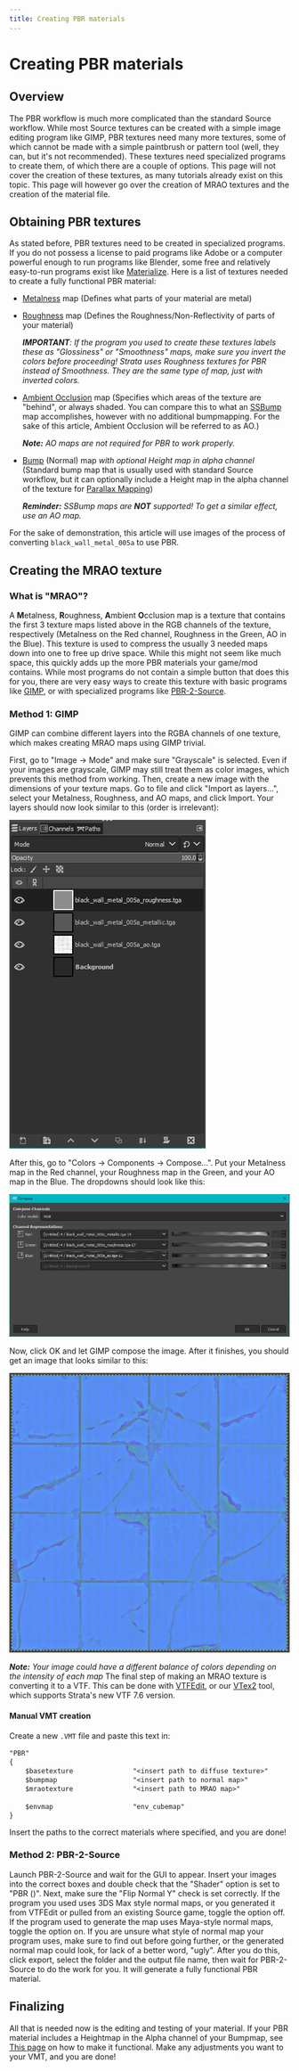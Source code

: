 ```yaml
---
title: Creating PBR materials
---
```

# Creating PBR materials
## Overview
The PBR workflow is much more complicated than the standard Source workflow. While most Source textures can be created with a simple image editing program like GIMP, PBR textures need many more textures, some of which cannot be made with a simple paintbrush or pattern tool (well, they can, but it's not recommended). These textures need specialized programs to create them, of which there are a couple of options. This page will not cover the creation of these textures, as many tutorials already exist on this topic. This page will however go over the creation of MRAO textures and the creation of the material file.
## Obtaining PBR textures
As stated before, PBR textures need to be created in specialized programs. If you do not possess a license to paid programs like Adobe or a computer powerful enough to run programs like Blender, some free and relatively easy-to-run programs exist like [Materialize](https://boundingboxsoftware.com/materialize/). Here is a list of textures needed to create a fully functional PBR material:
* [Metalness](https://help.poliigon.com/en/articles/1712652-texture-maps-explained#h_758312b1b2) map (Defines what parts of your material are metal)
* [Roughness](https://help.poliigon.com/en/articles/1712652-texture-maps-explained#h_e0063ea358) map (Defines the Roughness/Non-Reflectivity of parts of your material)
 
   ***IMPORTANT**: If the program you used to create these textures labels these as "Glossiness" or "Smoothness" maps, make sure you invert the colors before proceeding! Strata uses Roughness textures for PBR instead of Smoothness. They are the same type of map, just with inverted colors.*

* [Ambient Occlusion](https://help.poliigon.com/en/articles/1712652-texture-maps-explained#h_00c9ca0901) map (Specifies which areas of the texture are "behind", or always shaded. You can compare this to what an [SSBump](https://developer.valvesoftware.com/wiki/$ssbump) map accomplishes, however with no additional bumpmapping. For the sake of this article, Ambient Occlusion will be referred to as AO.) 

	***Note:** AO maps are not required for PBR to work properly.*
* [Bump](https://developer.valvesoftware.com/wiki/Bump_map) (Normal) map *with optional Height map in alpha channel* (Standard bump map that is usually used with standard Source workflow, but it can optionally include a Height map in the alpha channel of the texture for [Parallax Mapping](/shared/reference/PBR/parallaxmapping))

	***Reminder:** SSBump maps are **NOT** supported! To get a similar effect, use an AO map.*

For the sake of demonstration, this article will use images of the process of converting `black_wall_metal_005a` to use PBR.
## Creating the MRAO texture
### What is "MRAO"?
A **M**etalness, **R**oughness, **A**mbient **O**cclusion map is a texture that contains the first 3 texture maps listed above in the RGB channels of the texture, respectively (Metalness on the Red channel, Roughness in the Green, AO in the Blue). This texture is used to compress the usually 3 needed maps down into one to free up drive space. While this might not seem like much space, this quickly adds up the more PBR materials your game/mod contains. While most programs do not contain a simple button that does this for you, there are very easy ways to create this texture with basic programs like [GIMP](https://www.gimp.org/), or with specialized programs like [PBR-2-Source](https://koerismo.digital/projects#pbr-2-source). 
### Method 1: GIMP
GIMP can combine different layers into the RGBA channels of one texture, which makes creating MRAO maps using GIMP trivial. 

First, go to "Image -> Mode" and make sure "Grayscale" is selected. Even if your images are grayscale, GIMP may still treat them as color images, which prevents this method from working. Then, create a new image with the dimensions of your texture maps. Go to file and click "Import as layers...", select your Metalness, Roughness, and AO maps, and click Import. Your layers should now look similar to this (order is irrelevant):

![Metalness, Roughness, and AO maps in separate layers](/assets/PBR_images/gimplayers.png)

After this, go to "Colors -> Components -> Compose...". Put your Metalness map in the Red channel, your Roughness map in the Green, and your AO map in the Blue. The dropdowns should look like this:

![Metalness map in R, Roughness in G, AO in B](/assets/PBR_images/gimpcompose.png)

Now, click OK and let GIMP compose the image. After it finishes, you should get an image that looks similar to this:

![Mostly blue image](/assets/PBR_images/bwm004a_mrao.png)

***Note:** Your image could have a different balance of colors depending on the intensity of each map*
The final step of making an MRAO texture is converting it to a VTF. This can be done with [VTFEdit](https://valvedev.info/tools/vtfedit/), or our [VTex2](/shared/reference/util/vtex2) tool, which supports Strata's new VTF 7.6 version. 
#### Manual VMT creation
Create a new `.VMT` file and paste this text in:
```
"PBR"
{
	$basetexture               "<insert path to diffuse texture>"
	$bumpmap                   "<insert path to normal map>"
	$mraotexture               "<insert path to MRAO map>"

	$envmap                    "env_cubemap"
}
```
Insert the paths to the correct materials where specified, and you are done!
### Method 2: PBR-2-Source
Launch PBR-2-Source and wait for the GUI to appear. Insert your images into the correct boxes and double check that the "Shader" option is set to "PBR (<intended use>)". Next, make sure the "Flip Normal Y" check is set correctly. If the program you used uses 3DS Max style normal maps, or you generated it from VTFEdit or pulled from an existing Source game, toggle the option off. If the program used to generate the map uses Maya-style normal maps, toggle the option on. If you are unsure what style of normal map your program uses, make sure to find out before going further, or the generated normal map could look, for lack of a better word, "ugly". After you do this, click export, select the folder and the output file name, then wait for PBR-2-Source to do the work for you. It will generate a fully functional PBR material.

## Finalizing
All that is needed now is the editing and testing of your material. If your PBR material includes a Heightmap in the Alpha channel of your Bumpmap, see [This page](/shared/reference/PBR/parallaxmapping) on how to make it functional. Make any adjustments you want to your VMT, and you are done!
